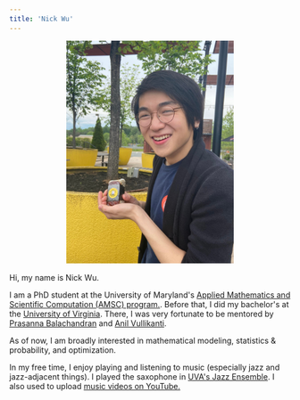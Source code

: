 ```yaml
---
title: 'Nick Wu'
---
```

<div style="text-align: center;">

<img src="me_2023-08-14.jpeg" width=300/>

</div>

Hi, my name is Nick Wu. 

I am a PhD student at the University of Maryland's [Applied Mathematics and Scientific Computation (AMSC) program.](https://amsc.umd.edu). Before that, I did my bachelor's at the [University of Virginia](https://www.virginia.edu/). There, I was very fortunate to be mentored by [Prasanna Balachandran](https://engineering.virginia.edu/balachandran-group/team) and [Anil Vullikanti](https://biocomplexity.virginia.edu/person/anil-vullikanti).

As of now, I am broadly interested in mathematical modeling, statistics & probability, and optimization. 

In my free time, I enjoy playing and listening to music (especially jazz and jazz-adjacent things). I played the saxophone in [UVA's Jazz Ensemble](https://www.youtube.com/watch?v=VESyseJabG4). I also used to upload [music videos on YouTube.](https://www.youtube.com/sladjkf)
